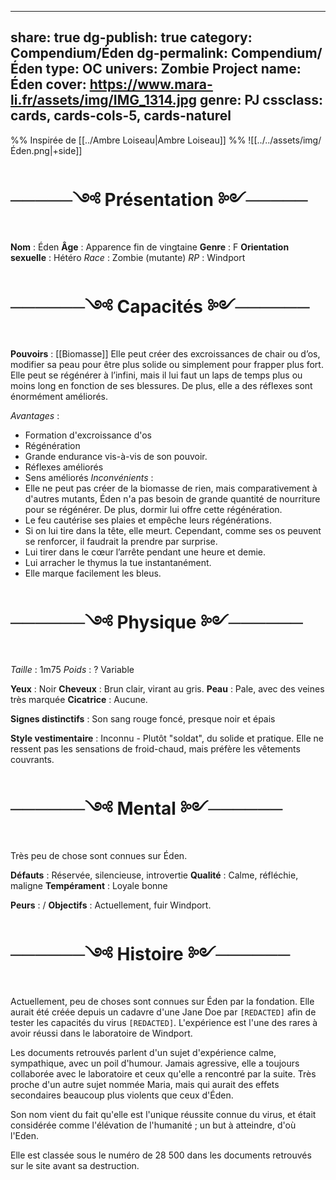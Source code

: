 
---
share: true
dg-publish: true
category: Compendium/Éden
dg-permalink: Compendium/Éden
type: OC
univers: Zombie Project
name: Éden
cover: https://www.mara-li.fr/assets/img/IMG_1314.jpg
genre: PJ
cssclass: cards, cards-cols-5, cards-naturel
---


%% Inspirée de [[../Ambre Loiseau|Ambre Loiseau]] %%
![[../../assets/img/Éden.png|+side]]
# ─────༺ Présentation ༻─────
**Nom** : Éden
**Âge** : Apparence fin de vingtaine
**Genre** : F
**Orientation sexuelle** : Hétéro
*Race* : Zombie (mutante)
*RP* : Windport

# ──────༺ Capacités ༻──────

**Pouvoirs** : [[Biomasse]]
 Elle peut créer des excroissances de chair ou d’os, modifier sa peau pour être plus solide ou simplement pour frapper plus fort. Elle peut se régénérer à l’infini, mais il lui faut un laps de temps plus ou moins long en fonction de ses blessures. De plus, elle a des réflexes sont énormément améliorés.

*Avantages* :
- Formation d'excroissance d'os
- Régénération
- Grande endurance vis-à-vis de son pouvoir.
- Réflexes améliorés
- Sens améliorés
*Inconvénients* :
- Elle ne peut pas créer de la biomasse de rien, mais comparativement à d'autres mutants, Éden n'a pas besoin de grande quantité de nourriture pour se régénérer. De plus, dormir lui offre cette régénération.
- Le feu cautérise ses plaies et empêche leurs régénérations.
- Si on lui tire dans la tête, elle meurt. Cependant, comme ses os peuvent se renforcer, il faudrait la prendre par surprise.
- Lui tirer dans le cœur l’arrête pendant une heure et demie.
- Lui arracher le thymus la tue instantanément.
- Elle marque facilement les bleus.

# ──────༺ Physique ༻──────

*Taille* : 1m75
*Poids* : ? Variable

**Yeux** : Noir
**Cheveux** : Brun clair, virant au gris.
**Peau** : Pale, avec des veines très marquée
**Cicatrice** : Aucune.

**Signes distinctifs** : Son sang rouge foncé, presque noir et épais

**Style vestimentaire** : Inconnu - Plutôt "soldat", du solide et pratique. Elle ne ressent pas les sensations de froid-chaud, mais préfère les vêtements couvrants.

# ──────༺ Mental ༻──────

Très peu de chose sont connues sur Éden.

**Défauts** : Réservée, silencieuse, introvertie
**Qualité** : Calme, réfléchie, maligne
**Tempérament** : Loyale bonne

**Peurs** : /
**Objectifs** : Actuellement, fuir Windport.

# ──────༺ Histoire ༻──────

Actuellement, peu de choses sont connues sur Éden par la fondation. Elle aurait été créée depuis un cadavre d'une Jane Doe par `[REDACTED]` afin de tester les capacités du virus `[REDACTED]`. L'expérience est l'une des rares à avoir réussi dans le laboratoire de Windport.

Les documents retrouvés parlent d'un sujet d'expérience calme, sympathique, avec un poil d'humour. Jamais agressive, elle a toujours collaborée avec le laboratoire et ceux qu'elle a rencontré par la suite. Très proche d'un autre sujet nommée Maria, mais qui aurait des effets secondaires beaucoup plus violents que ceux d'Éden.

Son nom vient du fait qu'elle est l'unique réussite connue du virus, et était considérée comme l'élévation de l'humanité ; un but à atteindre, d'où l'Eden.

Elle est classée sous le numéro de 28 500 dans les documents retrouvés sur le site avant sa destruction.

